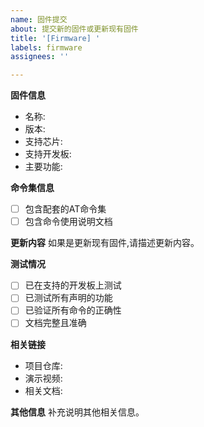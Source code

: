 ```yaml
---
name: 固件提交
about: 提交新的固件或更新现有固件
title: '[Firmware] '
labels: firmware
assignees: ''

---
```


**固件信息**
- 名称: 
- 版本:
- 支持芯片:
- 支持开发板:
- 主要功能:

**命令集信息**
- [ ] 包含配套的AT命令集
- [ ] 包含命令使用说明文档

**更新内容**
如果是更新现有固件,请描述更新内容。

**测试情况**
- [ ] 已在支持的开发板上测试
- [ ] 已测试所有声明的功能
- [ ] 已验证所有命令的正确性
- [ ] 文档完整且准确

**相关链接**
- 项目仓库:
- 演示视频:
- 相关文档:

**其他信息**
补充说明其他相关信息。 